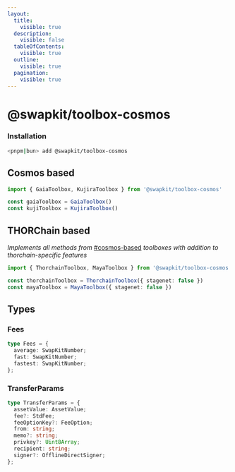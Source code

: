 ```yaml
---
layout:
  title:
    visible: true
  description:
    visible: false
  tableOfContents:
    visible: true
  outline:
    visible: true
  pagination:
    visible: true
---
```


# @swapkit/toolbox-cosmos

### **Installation**

```bash
<pnpm|bun> add @swapkit/toolbox-cosmos
```

## Cosmos based

```typescript
import { GaiaToolbox, KujiraToolbox } from '@swapkit/toolbox-cosmos'

const gaiaToolbox = GaiaToolbox()
const kujiToolbox = KujiraToolbox()
```

## THORChain based

_Implements all methods from_ [#cosmos-based](swapkit-toolbox-cosmos.md#cosmos-based "mention") _toolboxes with addition to thorchain-specific features_

```typescript
import { ThorchainToolbox, MayaToolbox } from '@swapkit/toolbox-cosmos'

const thorchainToolbox = ThorchainToolbox({ stagenet: false })
const mayaToolbox = MayaToolbox({ stagenet: false })
```

## Types

### Fees

```typescript
type Fees = {
  average: SwapKitNumber;
  fast: SwapKitNumber;
  fastest: SwapKitNumber;
};
```

### TransferParams

```typescript
type TransferParams = {
  assetValue: AssetValue;
  fee?: StdFee;
  feeOptionKey?: FeeOption;
  from: string;
  memo?: string;
  privkey?: Uint8Array;
  recipient: string;
  signer?: OfflineDirectSigner;
};
```

